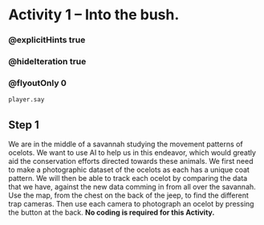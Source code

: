 # Activity 1 – Into the bush.

### @explicitHints true
### @hideIteration true 
### @flyoutOnly 0

```python
player.say
```

## Step 1
We are in the middle of a savannah studying the movement patterns of ocelots. 
We want to use AI to help us in this endeavor, which would greatly aid the conservation efforts directed towards these animals. 
We first need to make a photographic dataset of the ocelots as each has a unique coat pattern. We will then be able to track each ocelot by comparing 
the data that we have, against the new data comming in from all over the savannah. 
Use the map, from the chest on the back of the jeep, to find the different trap cameras. Then use each camera to photograph an ocelot by 
pressing the button at the back. **No coding is required for this Activity.**